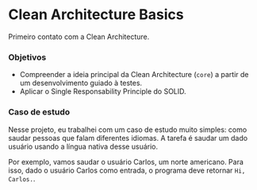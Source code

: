 # Clean Architecture Basics
Primeiro contato com a Clean Architecture.

### Objetivos
- Compreender a ideia principal da Clean Architecture (`core`) a partir de um desenvolvimento guiado à testes.
- Aplicar o Single Responsability Principle do SOLID.

### Caso de estudo
Nesse projeto, eu trabalhei com um caso de estudo muito simples: como saudar pessoas que falam diferentes idiomas.
A tarefa é saudar um dado usuário usando a língua nativa desse usuário.

Por exemplo, vamos saudar o usuário Carlos, um norte americano. Para isso, dado o usuário Carlos como entrada,
o programa deve retornar `Hi, Carlos.`.

